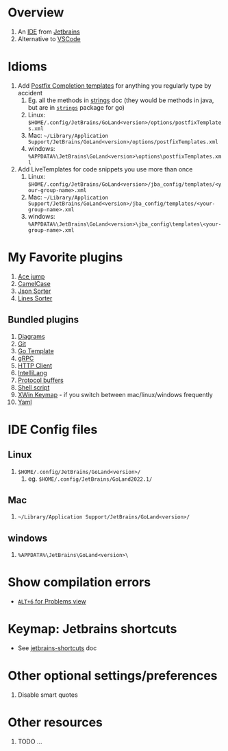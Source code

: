 # Overview
1. An [IDE](https://en.wikipedia.org/wiki/Integrated_development_environment) from [Jetbrains](https://www.jetbrains.com/)
1. Alternative to [VSCode](https://code.visualstudio.com/)


# Idioms
1. Add [Postfix Completion templates](https://www.jetbrains.com/help/go/settings-postfix-completion.html) for anything you regularly type by accident
    1. Eg. all the methods in [strings](./strings.md) doc (they would be methods in java, but are in [`strings`](https://pkg.go.dev/strings) package for go)
    1. Linux: `$HOME/.config/JetBrains/GoLand<version>/options/postfixTemplates.xml`
    1. Mac: `~/Library/Application Support/JetBrains/GoLand<version>/options/postfixTemplates.xml`
    1. windows: `%APPDATA%\JetBrains\GoLand<version>\options\postfixTemplates.xml`
1. Add LiveTemplates for code snippets you use more than once
    1. Linux: `$HOME/.config/JetBrains/GoLand<version>/jba_config/templates/<your-group-name>.xml`
    1. Mac: `~/Library/Application Support/JetBrains/GoLand<version>/jba_config/templates/<your-group-name>.xml`
    1. windows: `%APPDATA%\JetBrains\GoLand<version>\jba_config\templates\<your-group-name>.xml`


# My Favorite plugins
1. [Ace jump](https://plugins.jetbrains.com/plugin/7086-acejump)
1. [CamelCase](https://plugins.jetbrains.com/plugin/7160-camelcase)
1. [Json Sorter](https://plugins.jetbrains.com/plugin/11104-json-sorter)
1. [Lines Sorter](https://plugins.jetbrains.com/plugin/5919-lines-sorter)


## Bundled plugins
1. [Diagrams](https://www.jetbrains.com/help/go/diagrams.html)
1. [Git](https://plugins.jetbrains.com/plugin/13173-git)
1. [Go Template](https://www.jetbrains.com/help/go/integration-with-go-templates.html)
1. [gRPC](https://plugins.jetbrains.com/plugin/16889-grpc)
1. [HTTP Client](https://www.jetbrains.com/help/go/http-client-in-product-code-editor.html)
1. [IntelliLang](https://plugins.jetbrains.com/plugin/13374-intellilang)
1. [Protocol buffers](https://plugins.jetbrains.com/plugin/8277-protobuf-support)
1. [Shell script](https://plugins.jetbrains.com/plugin/13122-shell-script)
1. [XWin Keymap](https://plugins.jetbrains.com/plugin/13094-xwin-keymap) - if you switch between mac/linux/windows frequently
1. [Yaml](https://plugins.jetbrains.com/plugin/13126-yaml)


# IDE Config files
## Linux
1. `$HOME/.config/JetBrains/GoLand<version>/`
    1. eg. `$HOME/.config/JetBrains/GoLand2022.1/`

## Mac
1. `~/Library/Application Support/JetBrains/GoLand<version>/`

## windows
1. `%APPDATA%\JetBrains\GoLand<version>\`


# Show compilation errors
- [`ALT+6` for Problems view](https://www.jetbrains.com/help/go/problems-tool-window.html)


# Keymap: Jetbrains shortcuts
- See [jetbrains-shortcuts](../macos/jetbrains-shortcuts.md) doc


# Other optional settings/preferences
1. Disable smart quotes


# Other resources
1. TODO ...
